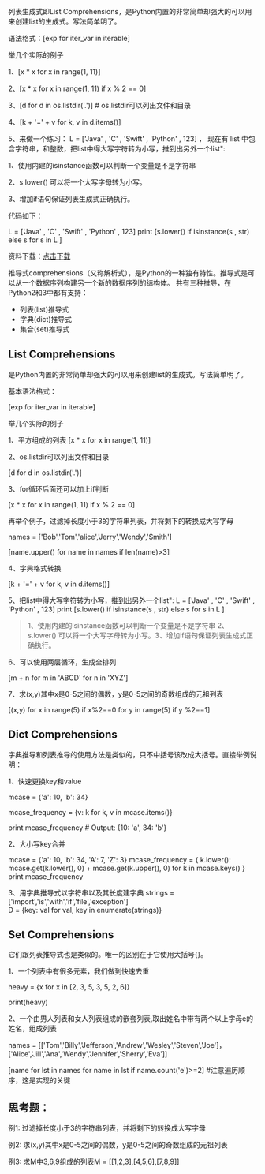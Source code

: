 列表生成式即List Comprehensions，是Python内置的非常简单却强大的可以用来创建list的生成式。写法简单明了。

语法格式：[exp for iter_var in iterable]

举几个实际的例子

1、[x * x for x in range(1, 11)]

2、[x * x for x in range(1, 11) if x % 2 == 0]

3、[d for d in os.listdir('.')] # os.listdir可以列出文件和目录

4、[k + '=' + v for k, v in d.items()]

5、来做一个练习：
L = ['Java' , 'C' , 'Swift' , 'Python' , 123] ， 现在有 list 中包含字符串，和整数，把list中得大写字符转为小写，推到出另外一个list":

1、使用内建的isinstance函数可以判断一个变量是不是字符串

2、s.lower() 可以将一个大写字母转为小写。

3、增加if语句保证列表生成式正确执行。

代码如下：

L = ['Java' , 'C' , 'Swift' , 'Python' , 123]
print [s.lower() if isinstance(s , str) else s for s in L ]

资料下载：[点击下载](http://note.youdao.com/noteshare?id=fb1e36d1cc8a1aeb700867c60d0d6110)



推导式comprehensions（又称解析式），是Python的一种独有特性。推导式是可以从一个数据序列构建另一个新的数据序列的结构体。 共有三种推导，在Python2和3中都有支持：

- 列表(list)推导式
- 字典(dict)推导式
- 集合(set)推导式

## List Comprehensions

是Python内置的非常简单却强大的可以用来创建list的生成式。写法简单明了。

基本语法格式：

[exp for iter_var in iterable]

举几个实际的例子

1、平方组成的列表
[x * x for x in range(1, 11)]

2、os.listdir可以列出文件和目录

[d for d in os.listdir('.')]

3、for循环后面还可以加上if判断

[x * x for x in range(1, 11) if x % 2 == 0] 

再举个例子，过滤掉长度小于3的字符串列表，并将剩下的转换成大写字母

names = ['Bob','Tom','alice','Jerry','Wendy','Smith']    

[name.upper() for name in names if len(name)>3]  

4、字典格式转换

[k + '=' + v for k, v in d.items()] 

5、把list中得大写字符转为小写，推到出另外一个list":
L = ['Java' , 'C' , 'Swift' , 'Python' , 123] print [s.lower() if isinstance(s , str) else s for s in L ]
> 1、使用内建的isinstance函数可以判断一个变量是不是字符串
2、s.lower() 可以将一个大写字母转为小写。3、增加if语句保证列表生成式正确执行。

6、可以使用两层循环，生成全排列

[m + n for m in 'ABCD' for n in 'XYZ']

7、求(x,y)其中x是0-5之间的偶数，y是0-5之间的奇数组成的元祖列表

[(x,y) for x in range(5) if x%2==0 for y in range(5) if y %2==1]  

## Dict Comprehensions
字典推导和列表推导的使用方法是类似的，只不中括号该改成大括号。直接举例说明：

1、快速更换key和value

mcase = {'a': 10, 'b': 34}

mcase_frequency = {v: k for k, v in mcase.items()}

print mcase_frequency # Output: {10: 'a', 34: 'b'}

2、大小写key合并

mcase = {'a': 10, 'b': 34, 'A': 7, 'Z': 3}
mcase_frequency = {
    k.lower(): mcase.get(k.lower(), 0) + mcase.get(k.upper(), 0)
    for k in mcase.keys()
}
print mcase_frequency

3、用字典推导式以字符串以及其长度建字典
strings = ['import','is','with','if','file','exception']  
D = {key: val for val, key in enumerate(strings)}


## Set Comprehensions
它们跟列表推导式也是类似的。唯一的区别在于它使用大括号{}。

1、一个列表中有很多元素，我们做到快速去重

heavy = {x for x in [2, 3, 5, 3, 5, 2, 6]} 

print(heavy)

2、一个由男人列表和女人列表组成的嵌套列表,取出姓名中带有两个以上字母e的姓名，组成列表

names = [['Tom','Billy','Jefferson','Andrew','Wesley','Steven','Joe']，['Alice','Jill','Ana','Wendy','Jennifer','Sherry','Eva']]  

 [name for lst in names for name in lst if name.count('e')>=2]  #注意遍历顺序，这是实现的关键  
 
## 思考题：
例1:  过滤掉长度小于3的字符串列表，并将剩下的转换成大写字母

例2:  求(x,y)其中x是0-5之间的偶数，y是0-5之间的奇数组成的元祖列表

例3:  求M中3,6,9组成的列表M = [[1,2,3],[4,5,6],[7,8,9]]